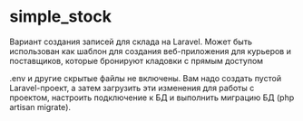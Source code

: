 # simple_stock
Вариант создания записей для склада на Laravel. Может быть использован как шаблон для создания веб-приложения для курьеров и поставщиков, которые бронируют кладовки с прямым доступом

.env и другие скрытые файлы не включены. Вам надо создать пустой Laravel-проект, а затем загрузить эти изменения для работы с проектом, настроить подключение к БД и выполнить миграцию БД (php artisan migrate).
